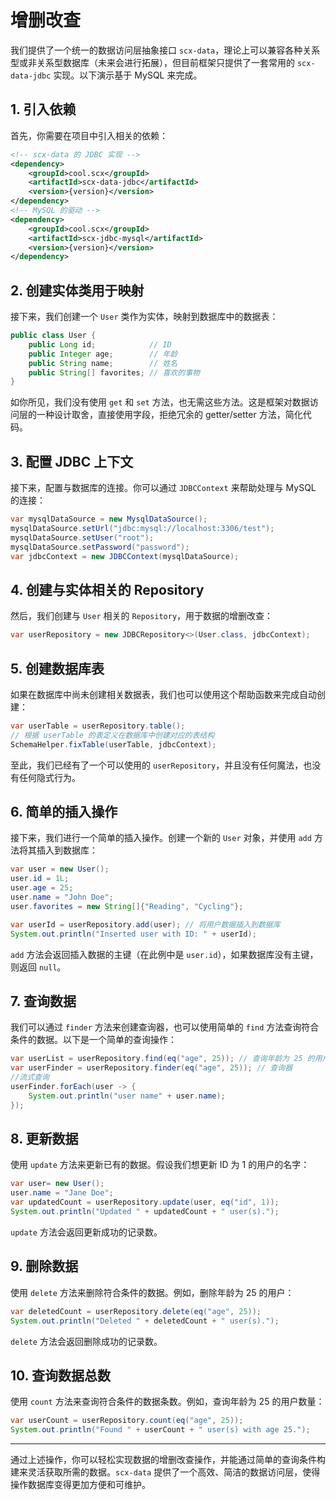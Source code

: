 # 增删改查

我们提供了一个统一的数据访问层抽象接口 `scx-data`，理论上可以兼容各种关系型或非关系型数据库（未来会进行拓展），但目前框架只提供了一套常用的 `scx-data-jdbc` 实现。以下演示基于 MySQL 来完成。

## 1. 引入依赖

首先，你需要在项目中引入相关的依赖：

```xml
<!-- scx-data 的 JDBC 实现 -->
<dependency>
    <groupId>cool.scx</groupId>
    <artifactId>scx-data-jdbc</artifactId>
    <version>{version}</version>
</dependency>
<!-- MySQL 的驱动 -->
<dependency>
    <groupId>cool.scx</groupId>
    <artifactId>scx-jdbc-mysql</artifactId>
    <version>{version}</version>
</dependency>
```

## 2. 创建实体类用于映射

接下来，我们创建一个 `User` 类作为实体，映射到数据库中的数据表：

```java
public class User {
    public Long id;            // ID
    public Integer age;        // 年龄
    public String name;        // 姓名
    public String[] favorites; // 喜欢的事物
}
```

如你所见，我们没有使用 `get` 和 `set` 方法，也无需这些方法。这是框架对数据访问层的一种设计取舍，直接使用字段，拒绝冗余的 getter/setter 方法，简化代码。

## 3. 配置 JDBC 上下文

接下来，配置与数据库的连接。你可以通过 `JDBCContext` 来帮助处理与 MySQL 的连接：

```java
var mysqlDataSource = new MysqlDataSource();
mysqlDataSource.setUrl("jdbc:mysql://localhost:3306/test");
mysqlDataSource.setUser("root");
mysqlDataSource.setPassword("password");
var jdbcContext = new JDBCContext(mysqlDataSource);
```

## 4. 创建与实体相关的 Repository

然后，我们创建与 `User` 相关的 `Repository`，用于数据的增删改查：

```java
var userRepository = new JDBCRepository<>(User.class, jdbcContext);
```

## 5. 创建数据库表

如果在数据库中尚未创建相关数据表，我们也可以使用这个帮助函数来完成自动创建：

```java
var userTable = userRepository.table();
// 根据 userTable 的表定义在数据库中创建对应的表结构
SchemaHelper.fixTable(userTable, jdbcContext);
```

至此，我们已经有了一个可以使用的 `userRepository`，并且没有任何魔法，也没有任何隐式行为。

## 6. 简单的插入操作

接下来，我们进行一个简单的插入操作。创建一个新的 `User` 对象，并使用 `add` 方法将其插入到数据库：

```java
var user = new User();
user.id = 1L;
user.age = 25;
user.name = "John Doe";
user.favorites = new String[]{"Reading", "Cycling"};

var userId = userRepository.add(user); // 将用户数据插入到数据库
System.out.println("Inserted user with ID: " + userId);
```

`add` 方法会返回插入数据的主键（在此例中是 `user.id`），如果数据库没有主键，则返回 `null`。

## 7. 查询数据

我们可以通过 `finder` 方法来创建查询器，也可以使用简单的 `find` 方法查询符合条件的数据。以下是一个简单的查询操作：

```java
var userList = userRepository.find(eq("age", 25)); // 查询年龄为 25 的用户
var userFinder = userRepository.finder(eq("age", 25)); // 查询器
//流式查询
userFinder.forEach(user -> {
    System.out.println("user name" + user.name);
});
```

## 8. 更新数据

使用 `update` 方法来更新已有的数据。假设我们想更新 ID 为 1 的用户的名字：

```java
var user= new User();
user.name = "Jane Doe";
var updatedCount = userRepository.update(user, eq("id", 1));
System.out.println("Updated " + updatedCount + " user(s).");
```

`update` 方法会返回更新成功的记录数。

## 9. 删除数据

使用 `delete` 方法来删除符合条件的数据。例如，删除年龄为 25 的用户：

```java
var deletedCount = userRepository.delete(eq("age", 25));
System.out.println("Deleted " + deletedCount + " user(s).");
```

`delete` 方法会返回删除成功的记录数。

## 10. 查询数据总数

使用 `count` 方法来查询符合条件的数据条数。例如，查询年龄为 25 的用户数量：

```java
var userCount = userRepository.count(eq("age", 25));
System.out.println("Found " + userCount + " user(s) with age 25.");
```

---

通过上述操作，你可以轻松实现数据的增删改查操作，并能通过简单的查询条件构建来灵活获取所需的数据。`scx-data` 提供了一个高效、简洁的数据访问层，使得操作数据库变得更加方便和可维护。
